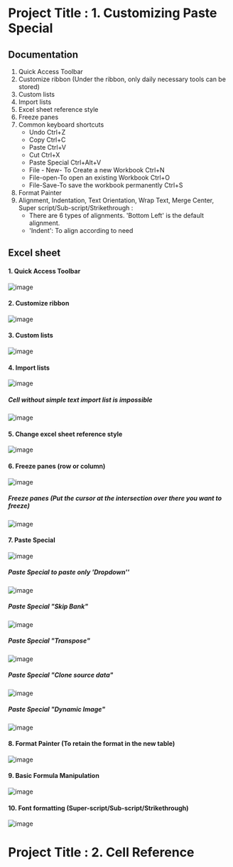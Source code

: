 # Project Title : 1. Customizing Paste Special



## Documentation
1. Quick Access Toolbar
2. Customize ribbon
   (Under the ribbon, only daily necessary tools can be stored)
3. Custom lists
4. Import lists
5. Excel sheet reference style
6. Freeze panes
7. Common keyboard shortcuts
   * Undo Ctrl+Z
   * Copy Ctrl+C
   * Paste Ctrl+V
   * Cut Ctrl+X
   * Paste Special Ctrl+Alt+V
   * File - New- To Create a new Workbook Ctrl+N
   * File-open-To open an existing Workbook Ctrl+O
   * File-Save-To save the workbook permanently Ctrl+S
8. Format Painter
9. Alignment, Indentation, Text Orientation, Wrap Text, Merge Center, Super script/Sub-script/Strikethrough :
   * There are 6 types of alignments. 'Bottom Left' is the default alignment. 
   * 'Indent': To align according to need
   
     

## Excel sheet
#### 1. Quick Access Toolbar
![image](https://github.com/Peacock333/Excel/assets/142161753/257aef95-c56b-404d-8ed5-8e2010de5c3d)

#### 2. Customize ribbon   
![image](https://github.com/Peacock333/Excel/assets/142161753/39f1a698-e456-48e4-869d-cbe75c61721a)

#### 3. Custom lists
![image](https://github.com/Peacock333/Excel/assets/142161753/c1571dc6-176c-40fc-a4d1-5f6df515d98c)
#### 4. Import lists
![image](https://github.com/Peacock333/Excel/assets/142161753/59eddea6-7158-4c9d-bab0-2f22d7614e60)
##### Cell without simple text import list is impossible
![image](https://github.com/Peacock333/Excel/assets/142161753/5db4d792-8040-4c7e-a956-abcc55dc710b)
#### 5. Change excel sheet reference style
![image](https://github.com/Peacock333/Excel/assets/142161753/1f1d57de-763d-48c1-bfe0-4c2acb98f39e)
#### 6. Freeze panes (row or column)
![image](https://github.com/Peacock333/Excel/assets/142161753/7dfb99a5-8d06-4aa0-b129-e9d38255bdf6)
##### Freeze panes (Put the cursor at the intersection over there you want to freeze)
![image](https://github.com/Peacock333/Excel/assets/142161753/8df59f99-fb17-4777-a4d3-1050ff3e3420)
#### 7. Paste Special
![image](https://github.com/Peacock333/Excel/assets/142161753/94faa5dd-a655-466e-9fc9-35ad13777c6d)

##### Paste Special to paste only 'Dropdown''
![image](https://github.com/Peacock333/Excel/assets/142161753/739ffb46-848f-4e21-9504-c386805f35f0)
##### Paste Special "Skip Bank"
![image](https://github.com/Peacock333/Excel/assets/142161753/25afc2bb-48fa-46f5-8e32-40167dcbbd9d)
##### Paste Special "Transpose"
![image](https://github.com/Peacock333/Excel/assets/142161753/58bcabba-055d-41f9-afda-0283e0215d63)
##### Paste Special "Clone source data"
![image](https://github.com/Peacock333/Excel/assets/142161753/503d5a53-0160-4392-a939-8d480f419616)
##### Paste Special "Dynamic Image"
![image](https://github.com/Peacock333/Excel/assets/142161753/ff907671-b204-445d-b663-b8ea4a78dc57)

#### 8. Format Painter (To retain the format in the new table)
![image](https://github.com/Peacock333/Excel/assets/142161753/5bda2249-b900-4ecb-9fae-00b58055283c)
#### 9. Basic Formula Manipulation
![image](https://github.com/Peacock333/Excel/assets/142161753/d9658981-8f34-48e8-9c8c-364907efed89)
#### 10. Font formatting (Super-script/Sub-script/Strikethrough)
![image](https://github.com/Peacock333/Excel/assets/142161753/f4dc4b1f-00c9-437c-ab3a-06ceab1cf264)

# Project Title : 2. Cell Reference



